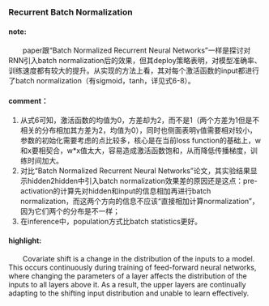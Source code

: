 ### Recurrent Batch Normalization

#### note:
&emsp;&emsp;paper跟“Batch Normalized Recurrent Neural Networks”一样是探讨对RNN引入batch normalization后的效果，但其deploy策略表明，对模型准确率、训练速度都有较大的提升。从实现的方法上看，其对每个激活函数的input都进行了batch normalization（有sigmoid，tanh，详见式6-8）。

#### comment：
  1. 从式6可知，激活函数的均值为0，方差却为2，而不是1（两个方差为1但是不相关的分布相加其方差为2，均值为0），同时也侧面表明γ值需要相对较小，参数的初始化需要考虑的点比较多，核心是在当前loss function的基础上，w和x要相契合，w*x值太大，容易造成激活函数饱和，从而降低传播梯度，训练时间加大。
  2. 对比“Batch Normalized Recurrent Neural Networks”论文，其实验结果显示hidden2hidden中引入batch normalization效果差的原因还是这点：pre-activation的计算先对hidden和input的信息相加再进行batch normalization，而这两个方向的信息不应该“直接相加计算normalization”，因为它们两个的分布是不一样；
  3. 在inference中，population方式比batch statistics更好。

#### highlight:
&emsp;&emsp;Covariate shift is a change in the distribution of the inputs to a model. This occurs continuously during training of feed-forward neural networks, where changing the parameters of a layer affects the distribution of the inputs to all layers above it. As a result, the upper layers are continually adapting to the shifting input distribution and unable to learn effectively.

